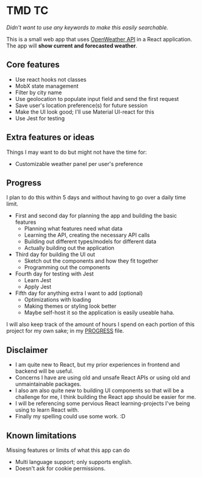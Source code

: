 # TMD TC

*Didn't want to use any keywords to make this easily searchable.*

This is a small web app that uses [OpenWeather API](https://openweathermap.org/api) in a React application.
The app will **show current and forecasted weather**.

## Core features

- Use react hooks not classes
- MobX state management
- Filter by city name
- Use geolocation to populate input field and send the first request
- Save user's location preference(s) for future session
- Make the UI look good; I'll use Material UI-react for this
- Use Jest for testing

## Extra features or ideas

Things I may want to do but might not have the time for:
- Customizable weather panel per user's preference

## Progress

I plan to do this within 5 days and without having to go over a daily time limit.
- First and second day for planning the app and building the basic features
  - Planning what features need what data
  - Learning the API, creating the necessary API calls
  - Building out different types/models for different data
  - Actually building out the application
- Third day for building the UI out
  - Sketch out the components and how they fit together
  - Programming out the components
- Fourth day for testing with Jest
  - Learn Jest
  - Apply Jest
- Fifth day for anything extra I want to add (optional)
  - Optimizations with loading
  - Making themes or styling look better
  - Maybe self-host it so the application is easily useable haha.

I will also keep track of the amount of hours I spend on each portion of this project for my own sake; in my [PROGRESS](./docs/PROGRESS.md) file.

## Disclaimer

- I am quite new to React, but my prior experiences in frontend and backend will be useful.
- Concerns I have are using old and unsafe React APIs or using old and unmaintainable packages.
- I also am also quite new to building UI components so that will be a challenge for me, I think building the React app should be easier for me.
- I will be referencing some pervious React learning-projects I've being using to learn React with.
- Finally my spelling could use some work. :D

## Known limitations

Missing features or limits of what this app can do
- Multi language support; only supports english.
- Doesn't ask for cookie permissions.